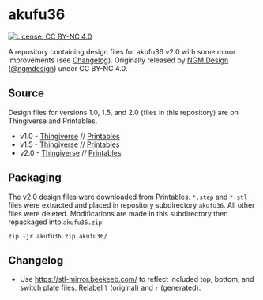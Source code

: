 # akufu36 

[![License: CC BY-NC 4.0](https://img.shields.io/badge/License-CC_BY--NC_4.0-lightgrey.svg)](https://creativecommons.org/licenses/by-nc/4.0/)

A repository containing design files for akufu36 v2.0 with some minor
improvements (see [Changelog](#changelog)).  Originally released by [NGM
Design](https://ngm-design.com/) ([@ngmdesign](https://twitter.com/ngmdesign))
under CC BY-NC 4.0.

## Source

Design files for versions 1.0, 1.5, and 2.0 (files in this repository) are on Thingiverse and Printables.

- v1.0 - [Thingiverse](https://www.thingiverse.com/thing:4492963) // [Printables](https://www.printables.com/en/model/70202-akufu36-original-mechanical-keyboard-case-plate)
- v1.5 - [Thingiverse](https://www.thingiverse.com/thing:4593595) // [Printables](https://www.printables.com/en/model/70201-akufu36-ver15-original-mechanical-keyboard-case-pl)
- v2.0 - [Thingiverse](https://www.thingiverse.com/thing:4593582) // [Printables](https://www.printables.com/en/model/70200-akufu36-ver20-original-mechanical-keyboard-case-pl)

## Packaging

The v2.0 design files were downloaded from Printables.  `*.step` and `*.stl`
files were extracted and placed in repository subdirectory `akufu36`.  All
other files were deleted.  Modifications are made in this subdirectory then repackaged into `akufu36.zip`:

```
zip -jr akufu36.zip akufu36/
```

## Changelog

- Use https://stl-mirror.beekeeb.com/ to reflect included top, bottom, and
  switch plate files. Relabel `l` (original) and `r` (generated).



